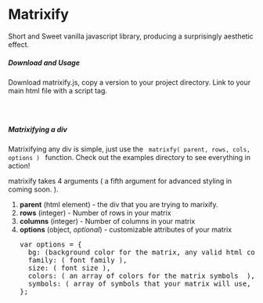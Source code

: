 # Matrixify
Short and Sweet vanilla javascript library, producing a surprisingly aesthetic effect.

<h5>Download and Usage </h5>
<p>Download matrixify.js, copy a version to your project directory.  Link to your main html 
file with a script tag.</p>

<code>
  <script src="matrixify.js"></script>
</code>

<h5> Matrixifying a div </h5>
<p>
  Matrixifying any div is simple, just use the <code> matrixfy( parent, rows, cols, options ) </code> function.
  Check out the examples directory to see everything in action!
</p>
<p>
  matrixify takes 4 arguments ( a fifth argument for advanced styling in coming soon. ).
  <ol>
    <li> <strong>parent</strong> (html element) - the div that you are trying to marixify.  </li>
    <li> <strong>rows</strong> (integer) - Number of rows in your matrix   </li>
    <li> <strong>columns</strong> (integer) - Number of columns in your matrix   </li>
    <li> <strong>options</strong> (object, <i>optional</i>) - customizable attributes of your matrix  </li>
<pre>
var options = {
  bg: (background color for the matrix, any valid html color including all rgba, hex values, and webkit gradients will work ),
  family: ( font family ),
  size: ( font size ),
  colors: ( an array of colors for the matrix symbols  ),
  symbols: ( array of symbols that your matrix will use, any keyboard character or combination of keyboard characters is ok ),
};
</pre>
  </ol>
  
</p>
